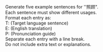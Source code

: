 Generate five example sentences for ''照顾".  
Each sentence must show different usages.  
Format each entry as:  
T: (Target language sentence)  
E: (English translation)  
P: (Pronunciation guide)  
Separate each entry with a line break.  
Do not include extra text or explanations.
